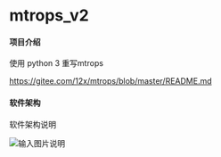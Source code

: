 # mtrops_v2

#### 项目介绍
使用 python 3 重写mtrops

https://gitee.com/12x/mtrops/blob/master/README.md

#### 软件架构
软件架构说明

![输入图片说明](https://images.gitee.com/uploads/images/2018/0927/124936_d6a75918_578265.png "架构.png")